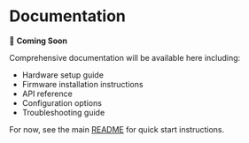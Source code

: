 # Documentation

🚧 **Coming Soon**

Comprehensive documentation will be available here including:

- Hardware setup guide
- Firmware installation instructions
- API reference
- Configuration options
- Troubleshooting guide

For now, see the main [README](../README.md) for quick start instructions.
